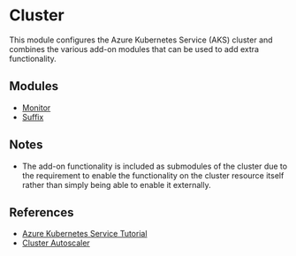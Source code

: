 # Cluster

This module configures the Azure Kubernetes Service (AKS) cluster and combines
the various add-on modules that can be used to add extra functionality.

## Modules

- [Monitor](monitor/README.md)
- [Suffix](suffix/README.md)

## Notes

- The add-on functionality is included as submodules of the cluster due to the
  requirement to enable the functionality on the cluster resource itself rather
  than simply being able to enable it externally.

## References

- [Azure Kubernetes Service Tutorial](https://docs.microsoft.com/en-gb/azure/aks/tutorial-kubernetes-deploy-cluster)
- [Cluster Autoscaler](https://docs.microsoft.com/en-gb/azure/aks/cluster-autoscaler)
